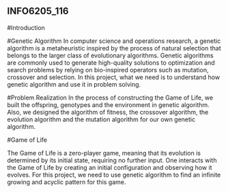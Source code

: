 ## INFO6205_116

#Introduction

#Genetic Algorithm
In computer science and operations research, a genetic algorithm is a metaheuristic inspired by the process of natural selection that belongs to the larger class of evolutionary algorithms. Genetic algorithms are commonly used to generate high-quality solutions to optimization and search problems by relying on bio-inspired operators such as mutation, crossover and selection. In this project, what we need is to understand how genetic algorithm and use it in problem solving.

#Problem Realization
In the process of constructing the Game of Life, we built the offspring, genotypes and the environment in genetic algorithm. Also, we designed the algorithm of fitness, the crossover algorithm, the evolution algorithm and the mutation algorithm for our own genetic algorithm. 

#Game of Life

The Game of Life is a zero-player game, meaning that its evolution is determined by its initial state, requiring no further input. One interacts with the Game of Life by creating an initial configuration and observing how it evolves. For this project, we need to use genetic algorithm to find an infinite growing and acyclic pattern for this game.
